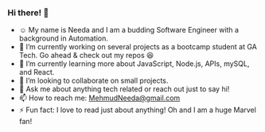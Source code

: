 ### Hi there! :wave:

- :relaxed: My name is Needa and I am a budding Software Engineer with a background in Automation. 
- 🔭 I’m currently working on several projects as a bootcamp student at GA Tech. Go ahead & check out my repos :satisfied:
- 🌱 I’m currently learning more about JavaScript, Node.js, APIs, mySQL, and React.
- 👯 I’m looking to collaborate on small projects.
- 💬 Ask me about anything tech related or reach out just to say hi! 
- 📫 How to reach me: MehmudNeeda@gmail.com
- ⚡ Fun fact: I love to read just about anything! Oh and I am a huge Marvel fan!

